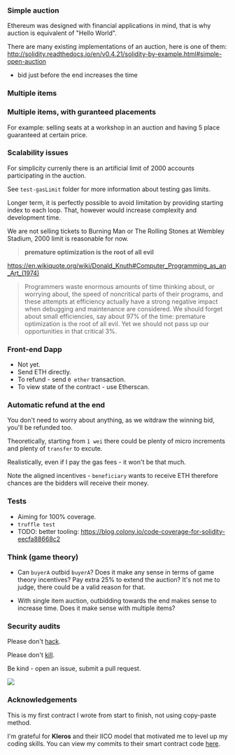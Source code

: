 ### Simple auction

Ethereum was designed with financial applications in mind, that is why auction is equivalent of "Hello World".

There are many existing implementations of an auction, here is one of them: http://solidity.readthedocs.io/en/v0.4.21/solidity-by-example.html#simple-open-auction

* bid just before the end increases the time

### Multiple items



### Multiple items, with guranteed placements

For example: selling seats at a workshop in an auction and having 5 place guaranteed at certain price.


### Scalability issues
For simplicity currenly there is an artificial limit of 2000 accounts participating in the auction.

See `test-gasLimit` folder for more information about testing gas limits.

Longer term, it is perfectly possible to avoid limitation by providing starting index to each loop. That, however would increase complexity and development time.

We are not selling tickets to Burning Man or The Rolling Stones at Wembley Stadium, 2000 limit is reasonable for now.
>  **premature optimization is the root of all evil**

https://en.wikiquote.org/wiki/Donald_Knuth#Computer_Programming_as_an_Art_(1974)

> Programmers waste enormous amounts of time thinking about, or worrying about, the speed of noncritical parts of their programs, and these attempts at efficiency actually have a strong negative impact when debugging and maintenance are considered. We should forget about small efficiencies, say about 97% of the time: premature optimization is the root of all evil. Yet we should not pass up our opportunities in that critical 3%.


### Front-end Dapp

* Not yet.
* Send ETH directly.
* To refund - send `0 ether` transaction.
* To view state of the contract - use Etherscan.


### Automatic refund at the end

You don't need to worry about anything, as we witdraw the winning bid, you'll be refunded too.

Theoretically, starting from `1 wei` there could be plenty of micro increments and plenty of `transfer` to excute.

Realistically, even if I pay the gas fees - it won't be that much.

Note the aligned incentives - `beneficiary` wants to receive ETH therefore chances are the bidders will receive their money.


### Tests

* Aiming for 100% coverage.
* `truffle test`
* TODO: better tooling: https://blog.colony.io/code-coverage-for-solidity-eecfa88668c2


### Think (game theory)

* Can `buyerA` outbid `buyerA`? Does it make any sense in terms of game theory incentives? Pay extra 25% to extend the auction? It's not me to judge, there could be a valid reason for that.

* With single item auction, outbidding towards the end makes sense to increase time. Does it make sense with multiple items?


### Security audits

Please don't [hack](https://ethernaut.zeppelin.solutions/).

Please don't [kill](https://github.com/paritytech/parity/issues/6995).

Be kind - open an issue, submit a pull request.

![](https://raw.githubusercontent.com/astralship/auction-ethereum/master/owasp.png)


### Acknowledgements

This is my first contract I wrote from start to finish, not using copy-paste method.

I'm grateful for **Kleros** and their IICO model that motivated me to level up my coding skills. You can view my commits to their smart contract code [here](https://github.com/kleros/openiico-contract/commits?author=stefek99).